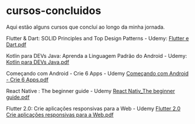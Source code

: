 # cursos-concluidos

Aqui estão alguns cursos que concluí ao longo da minha jornada.


Flutter & Dart: SOLID Principles and Top Design Patterns - Udemy:
[Flutter e Dart.pdf](https://github.com/user-attachments/files/19615557/Flutter.e.Dart.pdf)



Kotlin para DEVs Java: Aprenda a Linguagem Padrão do Android - Udemy:
[Kotlin para DEVs Java.pdf](https://github.com/user-attachments/files/19625211/Kotlin.para.DEVs.Java.pdf)


Começando com Android - Crie 6 Apps - Udemy
[Começando com Android - Crie 6 Apps.pdf](https://github.com/user-attachments/files/19636806/Comecando.com.Android.-.Crie.6.Apps.pdf)


React Native : The beginner guide - Udemy
[React Nativ_The beginner guide.pdf](https://github.com/user-attachments/files/19637597/React.Nativ_The.beginner.guide.pdf)


Flutter 2.0: Crie aplicações responsivas para a Web - Udemy
[Flutter 2.0 Crie aplicações responsivas para a Web.pdf](https://github.com/user-attachments/files/19638618/Flutter.2.0.Crie.aplicacoes.responsivas.para.a.Web.pdf)
